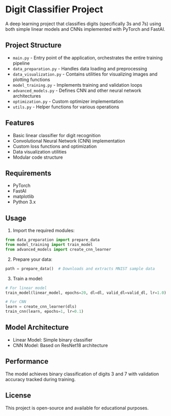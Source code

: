# Digit Classifier Project

A deep learning project that classifies digits (specifically 3s and 7s) using both simple linear models and CNNs implemented with PyTorch and FastAI.

## Project Structure

- `main.py` - Entry point of the application, orchestrates the entire training pipeline
- `data_preparation.py` - Handles data loading and preprocessing
- `data_visualization.py` - Contains utilities for visualizing images and plotting functions
- `model_training.py` - Implements training and validation loops
- `advanced_models.py` - Defines CNN and other neural network architectures
- `optimization.py` - Custom optimizer implementation
- `utils.py` - Helper functions for various operations

## Features

- Basic linear classifier for digit recognition
- Convolutional Neural Network (CNN) implementation
- Custom loss functions and optimization
- Data visualization utilities
- Modular code structure

## Requirements

- PyTorch
- FastAI
- matplotlib
- Python 3.x

## Usage

1. Import the required modules:
```python
from data_preparation import prepare_data
from model_training import train_model
from advanced_models import create_cnn_learner
```

2. Prepare your data:
```python
path = prepare_data()  # Downloads and extracts MNIST sample data
```

3. Train a model:
```python
# For linear model
train_model(linear_model, epochs=20, dl=dl, valid_dl=valid_dl, lr=1.0)

# For CNN
learn = create_cnn_learner(dls)
train_cnn(learn, epochs=1, lr=0.1)
```

## Model Architecture

- Linear Model: Simple binary classifier
- CNN Model: Based on ResNet18 architecture

## Performance

The model achieves binary classification of digits 3 and 7 with validation accuracy tracked during training.

## License

This project is open-source and available for educational purposes.